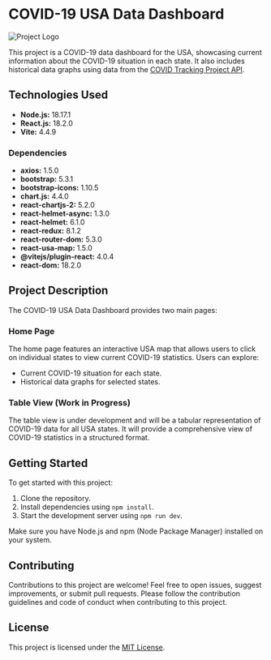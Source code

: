 # COVID-19 USA Data Dashboard

![Project Logo](link_to_your_logo_image.png)

This project is a COVID-19 data dashboard for the USA, showcasing current information about the COVID-19 situation in each state. It also includes historical data graphs using data from the [COVID Tracking Project API](https://covidtracking.com/data/api/version-2).

## Technologies Used

- **Node.js:** 18.17.1
- **React.js:** 18.2.0
- **Vite:** 4.4.9

### Dependencies

- **axios:** 1.5.0
- **bootstrap:** 5.3.1
- **bootstrap-icons:** 1.10.5
- **chart.js:** 4.4.0
- **react-chartjs-2:** 5.2.0
- **react-helmet-async:** 1.3.0
- **react-helmet:** 6.1.0
- **react-redux:** 8.1.2
- **react-router-dom:** 5.3.0
- **react-usa-map:** 1.5.0
- **@vitejs/plugin-react:** 4.0.4
- **react-dom:** 18.2.0

## Project Description

The COVID-19 USA Data Dashboard provides two main pages:

### Home Page

The home page features an interactive USA map that allows users to click on individual states to view current COVID-19 statistics. Users can explore:

- Current COVID-19 situation for each state.
- Historical data graphs for selected states.

### Table View (Work in Progress)

The table view is under development and will be a tabular representation of COVID-19 data for all USA states. It will provide a comprehensive view of COVID-19 statistics in a structured format.

## Getting Started

To get started with this project:

1. Clone the repository.
2. Install dependencies using `npm install`.
3. Start the development server using `npm run dev`.

Make sure you have Node.js and npm (Node Package Manager) installed on your system.

## Contributing

Contributions to this project are welcome! Feel free to open issues, suggest improvements, or submit pull requests. Please follow the contribution guidelines and code of conduct when contributing to this project.

## License

This project is licensed under the [MIT License](LICENSE).
